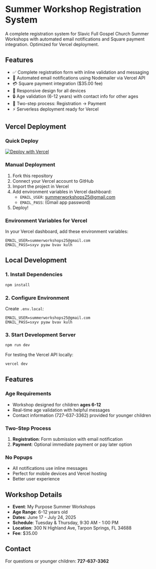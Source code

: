 # Summer Workshop Registration System

A complete registration system for Slavic Full Gospel Church Summer Workshops with automated email notifications and Square payment integration. Optimized for Vercel deployment.

## Features

- ✅ Complete registration form with inline validation and messaging
- 📧 Automated email notifications using Nodemailer via Vercel API
- 💳 Square payment integration ($35.00 fee)
- 📱 Responsive design for all devices
- 🔒 Age validation (6-12 years) with contact info for other ages
- 🎯 Two-step process: Registration → Payment
- ⚡ Serverless deployment ready for Vercel

## Vercel Deployment

### Quick Deploy
[![Deploy with Vercel](https://vercel.com/button)](https://vercel.com/new/clone?repository-url=https://github.com/coolpeter2025/Summer-Workshops)

### Manual Deployment
1. Fork this repository
2. Connect your Vercel account to GitHub
3. Import the project in Vercel
4. Add environment variables in Vercel dashboard:
   - `EMAIL_USER`: summerworkshops25@gmail.com
   - `EMAIL_PASS`: (Gmail app password)
5. Deploy!

### Environment Variables for Vercel
In your Vercel dashboard, add these environment variables:
```
EMAIL_USER=summerworkshops25@gmail.com
EMAIL_PASS=sxyv pyaw bvav kulh
```

## Local Development

### 1. Install Dependencies
```bash
npm install
```

### 2. Configure Environment
Create `.env.local`:
```env
EMAIL_USER=summerworkshops25@gmail.com
EMAIL_PASS=sxyv pyaw bvav kulh
```

### 3. Start Development Server
```bash
npm run dev
```

For testing the Vercel API locally:
```bash
vercel dev
```

## Features

### Age Requirements
- Workshop designed for children **ages 6-12**
- Real-time age validation with helpful messages
- Contact information (727-637-3362) provided for younger children

### Two-Step Process
1. **Registration**: Form submission with email notification
2. **Payment**: Optional immediate payment or pay later option

### No Popups
- All notifications use inline messages
- Perfect for mobile devices and Vercel hosting
- Better user experience

## Workshop Details

- **Event**: My Purpose Summer Workshops
- **Age Range**: 6-12 years old
- **Dates**: June 17 - July 24, 2025
- **Schedule**: Tuesday & Thursday, 9:30 AM - 1:00 PM
- **Location**: 300 N Highland Ave, Tarpon Springs, FL 34688
- **Fee**: $35.00

## Contact

For questions or younger children: **727-637-3362**